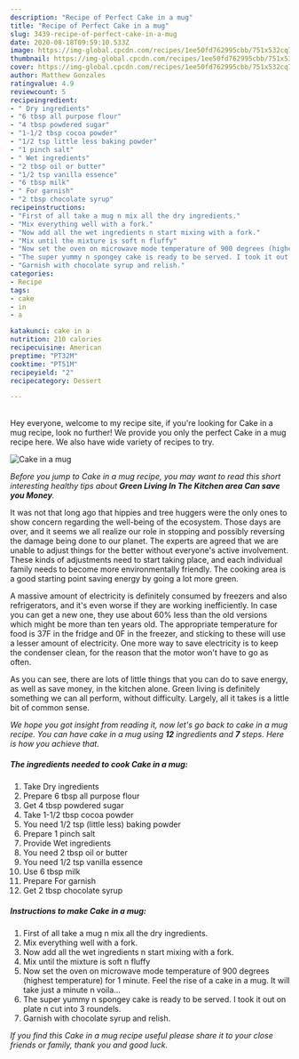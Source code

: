 ```yaml
---
description: "Recipe of Perfect Cake in a mug"
title: "Recipe of Perfect Cake in a mug"
slug: 3439-recipe-of-perfect-cake-in-a-mug
date: 2020-08-18T09:59:10.533Z
image: https://img-global.cpcdn.com/recipes/1ee50fd762995cbb/751x532cq70/cake-in-a-mug-recipe-main-photo.jpg
thumbnail: https://img-global.cpcdn.com/recipes/1ee50fd762995cbb/751x532cq70/cake-in-a-mug-recipe-main-photo.jpg
cover: https://img-global.cpcdn.com/recipes/1ee50fd762995cbb/751x532cq70/cake-in-a-mug-recipe-main-photo.jpg
author: Matthew Gonzales
ratingvalue: 4.9
reviewcount: 5
recipeingredient:
- " Dry ingredients"
- "6 tbsp all purpose flour"
- "4 tbsp powdered sugar"
- "1-1/2 tbsp cocoa powder"
- "1/2 tsp little less baking powder"
- "1 pinch salt"
- " Wet ingredients"
- "2 tbsp oil or butter"
- "1/2 tsp vanilla essence"
- "6 tbsp milk"
- " For garnish"
- "2 tbsp chocolate syrup"
recipeinstructions:
- "First of all take a mug n mix all the dry ingredients."
- "Mix everything well with a fork."
- "Now add all the wet ingredients n start mixing with a fork."
- "Mix until the mixture is soft n fluffy"
- "Now set the oven on microwave mode temperature of 900 degrees (highest temperature) for 1 minute. Feel the rise of a cake in a mug. It will take just a minute n voila..."
- "The super yummy n spongey cake is ready to be served. I took it out on plate n cut into 3 roundels."
- "Garnish with chocolate syrup and relish."
categories:
- Recipe
tags:
- cake
- in
- a

katakunci: cake in a 
nutrition: 210 calories
recipecuisine: American
preptime: "PT32M"
cooktime: "PT51M"
recipeyield: "2"
recipecategory: Dessert

---
```

<br>
Hey everyone, welcome to my recipe site, if you're looking for Cake in a mug recipe, look no further! We provide you only the perfect Cake in a mug recipe here. We also have wide variety of recipes to try.
<br>


![Cake in a mug](https://img-global.cpcdn.com/recipes/1ee50fd762995cbb/751x532cq70/cake-in-a-mug-recipe-main-photo.jpg)

<i>Before you jump to Cake in a mug recipe, you may want to read this short interesting healthy tips about 
<strong>Green Living In The Kitchen area Can save you Money</strong>.</i>
</br>

It was not that long ago that hippies and tree huggers were the only ones to show concern regarding the well-being of the ecosystem. Those days are over, and it seems we all realize our role in stopping and possibly reversing the damage being done to our planet. The experts are agreed that we are unable to adjust things for the better without everyone's active involvement. These kinds of adjustments need to start taking place, and each individual family needs to become more environmentally friendly. The cooking area is a good starting point saving energy by going a lot more green.

A massive amount of electricity is definitely consumed by freezers and also refrigerators, and it's even worse if they are working inefficiently. In case you can get a new one, they use about 60% less than the old versions which might be more than ten years old. The appropriate temperature for food is 37F in the fridge and 0F in the freezer, and sticking to these will use a lesser amount of electricity. One more way to save electricity is to keep the condenser clean, for the reason that the motor won't have to go as often.

As you can see, there are lots of little things that you can do to save energy, as well as save money, in the kitchen alone. Green living is definitely something we can all perform, without difficulty. Largely, all it takes is a little bit of common sense.


<i>We hope you got insight from reading it, now let's go back to cake in a mug recipe. You can have cake in a mug using <strong>12</strong> ingredients and <strong>7</strong> steps. Here is how you achieve that.
</i>

##### The ingredients needed to cook Cake in a mug:

1. Take  Dry ingredients
1. Prepare 6 tbsp all purpose flour
1. Get 4 tbsp powdered sugar
1. Take 1-1/2 tbsp cocoa powder
1. You need 1/2 tsp (little less) baking powder
1. Prepare 1 pinch salt
1. Provide  Wet ingredients
1. You need 2 tbsp oil or butter
1. You need 1/2 tsp vanilla essence
1. Use 6 tbsp milk
1. Prepare  For garnish
1. Get 2 tbsp chocolate syrup


##### Instructions to make Cake in a mug:

1. First of all take a mug n mix all the dry ingredients.
1. Mix everything well with a fork.
1. Now add all the wet ingredients n start mixing with a fork.
1. Mix until the mixture is soft n fluffy
1. Now set the oven on microwave mode temperature of 900 degrees (highest temperature) for 1 minute. Feel the rise of a cake in a mug. It will take just a minute n voila...
1. The super yummy n spongey cake is ready to be served. I took it out on plate n cut into 3 roundels.
1. Garnish with chocolate syrup and relish.


<i>If you find this Cake in a mug recipe useful please share it to your close friends or family, thank you and good luck.</i>
